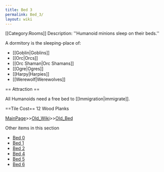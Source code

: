 ```yaml
---
title: Bed 3
permalink: Bed_3/
layout: wiki
---
```

[[Category:Rooms]]
Description: ''Humanoid minions sleep on their beds.''

A dormitory is the sleeping-place of:
* [[Goblin|Goblins]]
* [[Orc|Orcs]]
* [[Orc Shaman|Orc Shamans]]
* [[Ogre|Ogres]]
* [[Harpy|Harpies]]
* [[Werewolf|Werewolves]]

== Attraction ==

All Humanoids need a free bed to [[Immigration|immigrate]].

==Tile Cost==
12 Wood Planks

[MainPage](/keeperrl_wiki/ "wikilink")>>[Old_Wiki](/keeperrl_wiki/Old_Wiki "wikilink")>>[Old_Bed](/keeperrl_wiki/Old_Bed "wikilink")

Other items in this section
-    [Bed 0](/keeperrl_wiki/Bed_0 "wikilink")
-    [Bed 1](/keeperrl_wiki/Bed_1 "wikilink")
-    [Bed 2](/keeperrl_wiki/Bed_2 "wikilink")
-    [Bed 4](/keeperrl_wiki/Bed_4 "wikilink")
-    [Bed 5](/keeperrl_wiki/Bed_5 "wikilink")
-    [Bed 6](/keeperrl_wiki/Bed_6 "wikilink")
